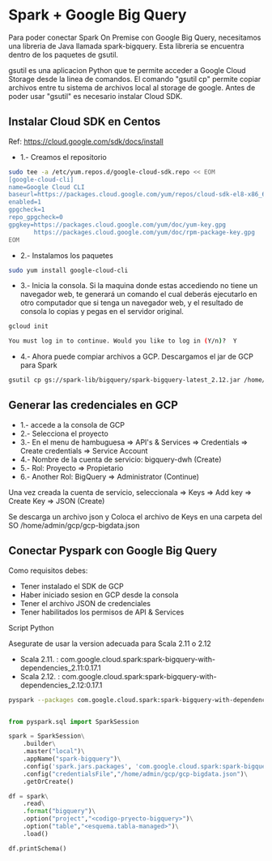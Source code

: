 # Spark + Google Big Query

Para poder conectar Spark On Premise con Google Big Query, necesitamos una libreria de Java llamada spark-bigquery. Esta libreria se encuentra dentro de los paquetes de gsutil.

gsutil es una aplicacion Python que te permite acceder a Google Cloud Storage desde la linea de comandos. El comando "gsutil cp" permite copiar archivos entre tu sistema de archivos local al storage de google. Antes de poder usar "gsutil" es necesario instalar Cloud SDK.

## Instalar Cloud SDK en Centos

Ref: https://cloud.google.com/sdk/docs/install

- 1.- Creamos el repositorio

```sh
sudo tee -a /etc/yum.repos.d/google-cloud-sdk.repo << EOM
[google-cloud-cli]
name=Google Cloud CLI
baseurl=https://packages.cloud.google.com/yum/repos/cloud-sdk-el8-x86_64
enabled=1
gpgcheck=1
repo_gpgcheck=0
gpgkey=https://packages.cloud.google.com/yum/doc/yum-key.gpg
       https://packages.cloud.google.com/yum/doc/rpm-package-key.gpg
EOM
``` 

- 2.- Instalamos los paquetes

```sh
sudo yum install google-cloud-cli

``` 

- 3.- Inicia la consola. Si la maquina donde estas accediendo no tiene un navegador web, te generará un comando el cual deberás ejecutarlo en otro computador que si tenga un navegador web, y el resultado de consola lo copias y pegas en el servidor original.

```sh
gcloud init

You must log in to continue. Would you like to log in (Y/n)?  Y

``` 

- 4.- Ahora puede compiar archivos a GCP. Descargamos el jar de GCP para Spark

```sh
gsutil cp gs://spark-lib/bigquery/spark-bigquery-latest_2.12.jar /home/admin/jars

``` 

## Generar las credenciales en GCP

- 1.- accede a la consola de GCP
- 2.- Selecciona el proyecto
- 3.- En el menu de hambuguesa => API's & Services => Credentials => Create credentials => Service Account
- 4.- Nombre de la cuenta de servicio: bigquery-dwh  (Create)
- 5.- Rol: Proyecto => Propietario
- 6.- Another Rol: BigQuery => Administrator (Continue) 


Una vez creada la cuenta de servicio, seleccionala => Keys => Add key => Create Key => JSON (Create)

Se descarga un archivo json y Coloca el archivo de Keys en una carpeta del SO /home/admin/gcp/gcp-bigdata.json

## Conectar Pyspark con Google Big Query

Como requisitos debes:

- Tener instalado el SDK de GCP
- Haber iniciado sesion en GCP desde la consola
- Tener el archivo JSON de credenciales
- Tener habilitados los permisos de API & Services

Script Python

Asegurate de usar la version adecuada para Scala 2.11 o 2.12

- Scala 2.11. : com.google.cloud.spark:spark-bigquery-with-dependencies_2.11:0.17.1
- Scala 2.12. : com.google.cloud.spark:spark-bigquery-with-dependencies_2.12:0.17.1

```sh
pyspark --packages com.google.cloud.spark:spark-bigquery-with-dependencies_2.11:0.17.1

```
 

```python

from pyspark.sql import SparkSession

spark = SparkSession\
    .builder\
    .master("local")\
    .appName("spark-bigquery")\
    .config('spark.jars.packages', 'com.google.cloud.spark:spark-bigquery-with-dependencies_2.11:0.17.1')\
    .config("credentialsFile","/home/admin/gcp/gcp-bigdata.json")\
    .getOrCreate()

df = spark\
    .read\
    .format("bigquery")\
    .option("project","<codigo-pryecto-bigquery>")\
    .option("table","<esquema.tabla-managed>")\
    .load()

df.printSchema()

``` 



